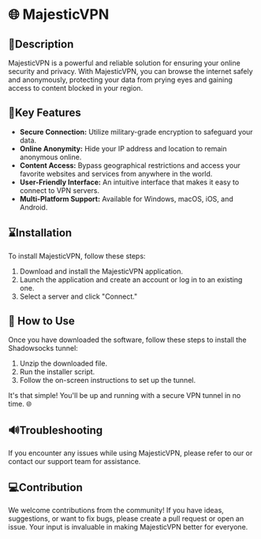 # 🌐 MajesticVPN

## 🎩Description
MajesticVPN is a powerful and reliable solution for ensuring your online security and privacy. With MajesticVPN, you can browse the internet safely and anonymously, protecting your data from prying eyes and gaining access to content blocked in your region.

## 💫Key Features
- **Secure Connection:** Utilize military-grade encryption to safeguard your data.
- **Online Anonymity:** Hide your IP address and location to remain anonymous online.
- **Content Access:** Bypass geographical restrictions and access your favorite websites and services from anywhere in the world.
- **User-Friendly Interface:** An intuitive interface that makes it easy to connect to VPN servers.
- **Multi-Platform Support:** Available for Windows, macOS, iOS, and Android.

## ⌛Installation
To install MajesticVPN, follow these steps:

1. Download and install the MajesticVPN application.
2. Launch the application and create an account or log in to an existing one.
3. Select a server and click "Connect."

## 🌟 How to Use
Once you have downloaded the software, follow these steps to install the Shadowsocks tunnel:

1. Unzip the downloaded file.
2. Run the installer script.
3. Follow the on-screen instructions to set up the tunnel.

It's that simple! You'll be up and running with a secure VPN tunnel in no time. 🌐

## 🔊Troubleshooting
If you encounter any issues while using MajesticVPN, please refer to our or contact our support team for assistance.

## 💻Contribution
We welcome contributions from the community! If you have ideas, suggestions, or want to fix bugs, please create a pull request or open an issue. Your input is invaluable in making MajesticVPN better for everyone.

